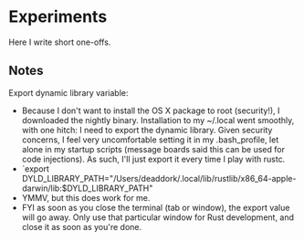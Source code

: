 Experiments
===========

Here I write short one-offs.

Notes
-----

Export dynamic library variable:
* Because I don't want to install the OS X package to root (security!), I downloaded the nightly binary. Installation to my ~/.local went smoothly, with one hitch: I need to export the dynamic library. Given security concerns, I feel very uncomfortable setting it in my .bash_profile, let alone in my startup scripts (message boards said this can be used for code injections). As such, I'll just export it every time I play with rustc.
* `export DYLD_LIBRARY_PATH="/Users/deaddork/.local/lib/rustlib/x86_64-apple-darwin/lib:$DYLD_LIBRARY_PATH"
* YMMV, but this does work for me.
* FYI as soon as you close the terminal (tab or window), the export value will go away. Only use that particular window for Rust development, and close it as soon as you're done.
